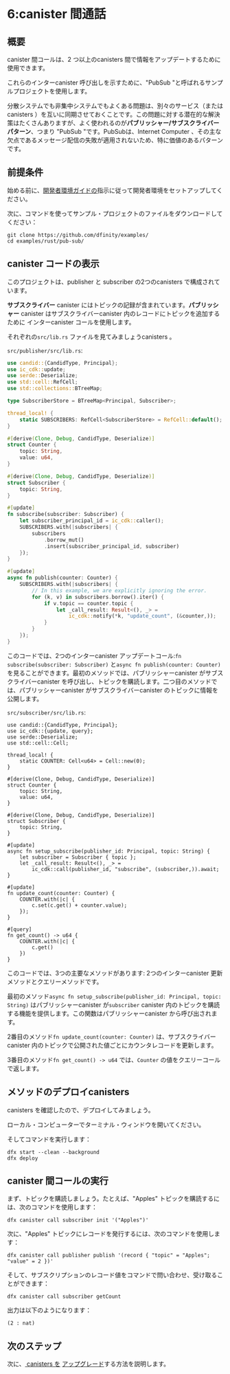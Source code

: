 # 6:canister 間通話

## 概要

canister 間コールは、2 つ以上のcanisters 間で情報をアップデートするために使用できます。

これらのインターcanister 呼び出しを示すために、"PubSub "と呼ばれるサンプルプロジェクトを使用します。

分散システムでも非集中システムでもよくある問題は、別々のサービス（またはcanisters ）を互いに同期させておくことです。この問題に対する潜在的な解決策はたくさんありますが、よく使われるのが**パブリッシャー/サブスクライバーパターン**、つまり "PubSub "です。PubSubは、Internet Computer 、その主な欠点であるメッセージ配信の失敗が適用されないため、特に価値のあるパターンです。

## 前提条件

始める前に、[開発者環境ガイドの](./3-dev-env.md)指示に従って開発者環境をセットアップしてください。

次に、コマンドを使ってサンプル・プロジェクトのファイルをダウンロードしてください：

    git clone https://github.com/dfinity/examples/
    cd examples/rust/pub-sub/

## canister コードの表示

このプロジェクトは、publisher と subscriber の2つのcanisters で構成されています。

**サブスクライバー** canister にはトピックの記録が含まれています。**パブリッシャー** canister はサブスクライバーcanister 内のレコードにトピックを追加するために インターcanister コールを使用します。

それぞれの`src/lib.rs` ファイルを見てみましょうcanisters 。

`src/publisher/src/lib.rs`:

``` rust
use candid::{CandidType, Principal};
use ic_cdk::update;
use serde::Deserialize;
use std::cell::RefCell;
use std::collections::BTreeMap;

type SubscriberStore = BTreeMap<Principal, Subscriber>;

thread_local! {
    static SUBSCRIBERS: RefCell<SubscriberStore> = RefCell::default();
}

#[derive(Clone, Debug, CandidType, Deserialize)]
struct Counter {
    topic: String,
    value: u64,
}

#[derive(Clone, Debug, CandidType, Deserialize)]
struct Subscriber {
    topic: String,
}

#[update]
fn subscribe(subscriber: Subscriber) {
    let subscriber_principal_id = ic_cdk::caller();
    SUBSCRIBERS.with(|subscribers| {
        subscribers
            .borrow_mut()
            .insert(subscriber_principal_id, subscriber)
    });
}

#[update]
async fn publish(counter: Counter) {
    SUBSCRIBERS.with(|subscribers| {
        // In this example, we are explicitly ignoring the error.
        for (k, v) in subscribers.borrow().iter() {
            if v.topic == counter.topic {
                let _call_result: Result<(), _> =
                    ic_cdk::notify(*k, "update_count", (&counter,));
            }
        }
    });    
}
```

このコードでは、2つのインターcanister アップデートコール:`fn subscribe(subscriber: Subscriber)` と`async fn publish(counter: Counter)` を見ることができます。最初のメソッドでは、パブリッシャーcanister がサブスクライバーcanister を呼び出し、トピックを購読します。二つ目のメソッドでは、パブリッシャーcanister がサブスクライバーcanister のトピックに情報を公開します。

`src/subscriber/src/lib.rs`:

    use candid::{CandidType, Principal};
    use ic_cdk::{update, query};
    use serde::Deserialize;
    use std::cell::Cell;
    
    thread_local! {
        static COUNTER: Cell<u64> = Cell::new(0);
    }
    
    #[derive(Clone, Debug, CandidType, Deserialize)]
    struct Counter {
        topic: String,
        value: u64,
    }
    
    #[derive(Clone, Debug, CandidType, Deserialize)]
    struct Subscriber {
        topic: String,
    }
    
    #[update]
    async fn setup_subscribe(publisher_id: Principal, topic: String) {
        let subscriber = Subscriber { topic };
        let _call_result: Result<(), _> =
            ic_cdk::call(publisher_id, "subscribe", (subscriber,)).await;
    }
    
    #[update]
    fn update_count(counter: Counter) {
        COUNTER.with(|c| {
            c.set(c.get() + counter.value);
        });
    }
    
    #[query]
    fn get_count() -> u64 {
        COUNTER.with(|c| {
            c.get()
        })
    }

このコードでは、3つの主要なメソッドがあります: 2つのインターcanister 更新メソッドとクエリーメソッドです。

最初のメソッド`async fn setup_subscribe(publisher_id: Principal, topic: String)` はパブリッシャーcanister が`subscriber` canister 内のトピックを購読する機能を提供します。この関数はパブリッシャーcanister から呼び出されます。

2番目のメソッド`fn update_count(counter: Counter)` は、サブスクライバーcanister 内のトピックで公開された値ごとにカウンタレコードを更新します。

3番目のメソッド`fn get_count() -> u64` では、`Counter` の値をクエリーコールで返します。

## メソッドのデプロイcanisters

canisters を確認したので、デプロイしてみましょう。

ローカル・コンピューターでターミナル・ウィンドウを開いてください。

そしてコマンドを実行します：

    dfx start --clean --background
    dfx deploy

## canister 間コールの実行

まず、トピックを購読しましょう。たとえば、"Apples" トピックを購読するには、次のコマンドを使用します：

    dfx canister call subscriber init '("Apples")'

次に、"Apples" トピックにレコードを発行するには、次のコマンドを使用します：

    dfx canister call publisher publish '(record { "topic" = "Apples"; "value" = 2 })'

そして、サブスクリプションのレコード値をコマンドで問い合わせ、受け取ることができます：

    dfx canister call subscriber getCount

出力は以下のようになります：

    (2 : nat)

## 次のステップ

次に、[ canisters を](./7-upgrading.md) [アップグレード](./7-upgrading.md)する方法を説明します。

<!---
# 6: Inter-canister calls

## Overview

Inter-canister calls can be used to update information between two or more canisters. 

To demonstrate these inter-canister calls, we'll use an example project called "PubSub". 

A common problem in both distributed and decentralized systems is keeping separate services (or canisters) synchronized with one another. While there are many potential solutions to this problem, a popular one is the **publisher/subscriber** pattern or "PubSub". PubSub is an especially valuable pattern on the Internet Computer as its primary drawback, message delivery failures, does not apply.

## Prerequisites 

Before getting started, assure you have set up your developer environment according to the instructions in the [developer environment guide](./3-dev-env.md).

Then, download the sample project's files with the commands:

```
git clone https://github.com/dfinity/examples/
cd examples/rust/pub-sub/
```

## Viewing the canister code

This project is comprised of two canisters: publisher and subscriber. 

The **subscriber** canister contains a record of topics. The **publisher** canister uses inter-canister calls to add topics to the record within the subscriber canister. 

Let's take a look at the `src/lib.rs` file for each of these canisters.

`src/publisher/src/lib.rs`:

```rust
use candid::{CandidType, Principal};
use ic_cdk::update;
use serde::Deserialize;
use std::cell::RefCell;
use std::collections::BTreeMap;

type SubscriberStore = BTreeMap<Principal, Subscriber>;

thread_local! {
    static SUBSCRIBERS: RefCell<SubscriberStore> = RefCell::default();
}

#[derive(Clone, Debug, CandidType, Deserialize)]
struct Counter {
    topic: String,
    value: u64,
}

#[derive(Clone, Debug, CandidType, Deserialize)]
struct Subscriber {
    topic: String,
}

#[update]
fn subscribe(subscriber: Subscriber) {
    let subscriber_principal_id = ic_cdk::caller();
    SUBSCRIBERS.with(|subscribers| {
        subscribers
            .borrow_mut()
            .insert(subscriber_principal_id, subscriber)
    });
}

#[update]
async fn publish(counter: Counter) {
    SUBSCRIBERS.with(|subscribers| {
        // In this example, we are explicitly ignoring the error.
        for (k, v) in subscribers.borrow().iter() {
            if v.topic == counter.topic {
                let _call_result: Result<(), _> =
                    ic_cdk::notify(*k, "update_count", (&counter,));
            }
        }
    });    
}
```

In this code, you can see two inter-canister update calls: `fn subscribe(subscriber: Subscriber)` and `async fn publish(counter: Counter)`. The first method allows for the publisher canister to make a call to the subscriber canister and subscribe to topics. The second method allows the publisher canister to publish information into a topic in the subscribers canister. 

`src/subscriber/src/lib.rs`:

```
use candid::{CandidType, Principal};
use ic_cdk::{update, query};
use serde::Deserialize;
use std::cell::Cell;

thread_local! {
    static COUNTER: Cell<u64> = Cell::new(0);
}

#[derive(Clone, Debug, CandidType, Deserialize)]
struct Counter {
    topic: String,
    value: u64,
}

#[derive(Clone, Debug, CandidType, Deserialize)]
struct Subscriber {
    topic: String,
}

#[update]
async fn setup_subscribe(publisher_id: Principal, topic: String) {
    let subscriber = Subscriber { topic };
    let _call_result: Result<(), _> =
        ic_cdk::call(publisher_id, "subscribe", (subscriber,)).await;
}

#[update]
fn update_count(counter: Counter) {
    COUNTER.with(|c| {
        c.set(c.get() + counter.value);
    });
}

#[query]
fn get_count() -> u64 {
    COUNTER.with(|c| {
        c.get()
    })
}
```

In this code, there are three main methods: two inter-canister update methods and a query method. 

The first method, `async fn setup_subscribe(publisher_id: Principal, topic: String)` provides functionality for the publisher canister to subscribe to topics within the `subscriber` canister. This function is called by the publisher canister. 

The second method, `fn update_count(counter: Counter)` updates the counter record for each published value in a topic within the subscriber canister. 

The third method, `fn get_count() -> u64` allows the `Counter` value to be queried and returned in a call. 

## Deploying the canisters

Now that we've taken a look at our canisters, let's deploy them. 

Open a terminal window on your local computer, if you don’t already have one open.

Then run the commands:

```
dfx start --clean --background
dfx deploy
```

## Making inter-canister calls

First, let's subscribe to a topic. For example, to subscribe to the "Apples" topic, use the command:

```
dfx canister call subscriber init '("Apples")'
```

Then, to publish a record to the "Apples" topic, use the command:

```
dfx canister call publisher publish '(record { "topic" = "Apples"; "value" = 2 })'
```

Then, you can query and receive the subscription record value with the command:

```
dfx canister call subscriber getCount
```

The output should resemble the following:

```
(2 : nat)
```

## Next steps

Next, let's cover how to [upgrade canisters](./7-upgrading.md).

-->
